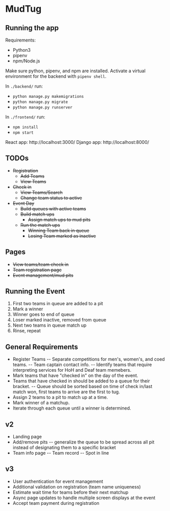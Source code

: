 # MudTug
## Running the app
Requirements:
- Python3
- pipenv
- npm/Node.js

Make sure python, pipenv, and npm are installed. Activate a virtual environment for the backend with `pipenv shell`. 

In `./backend/` run:
- `python manage.py makemigrations`
- `python manage.py migrate`
- `python manage.py runserver`

In `./frontend/` run:
- `npm install`
- `npm start`

React app: http://localhost:3000/
Django app: http://localhost:8000/

## TODOs
 - ~~Registration~~
    - ~~Add Teams~~
    - ~~View Teams~~
 - ~~Check in~~
    - ~~View Teams/Search~~
    - ~~Change team status to active~~
 - ~~Event Day~~
    - ~~Build queues with active teams~~
    - ~~Build match ups~~
        - ~~Assign match ups to mud pits~~
    - ~~Run the match ups~~
        - ~~Winning Team back in queue~~
        - ~~Losing Team marked as inactive~~
        
## Pages
- ~~View teams/team check in~~
- ~~Team registration page~~
- ~~Event management/mud pits~~

## Running the Event
1. First two teams in queue are added to a pit
2. Mark a winner
3. Winner goes to end of queue
4. Loser marked inactive, removed from queue
5. Next two teams in queue match up
6. Rinse, repeat

## General Requirements
 - Register Teams
 -- Separate competitions for men's, women's, and coed teams.
 -- Team captain contact info.
 -- Identify teams that require interpreting services for HoH and Deaf team memebers.
 - Mark teams that have "checked in" on the day of the event.
 - Teams that have checked in should be added to a queue for their bracket. 
 -- Queue should be sorted based on time of check in/last match won, first teams to arrive are the first to tug.
 - Assign 2 teams to a pit to match up at a time.
 - Mark winner of a matchup.
 - Iterate through each queue until a winner is determined.
 
## v2
 - Landing page
 - Add/remove pits
 -- generalize the queue to be spread across all pit instead of designating them to a specific bracket
 - Team info page
 -- Team record
 -- Spot in line
 
 ## v3
 - User authentication for event management
 - Additional validation on registration (team name uniqueness)
 - Estimate wait time for teams before their next matchup
 - Async page updates to handle multiple screen displays at the event
 - Accept team payment during registration
 
 
